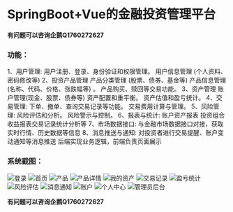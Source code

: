 # SpringBoot+Vue的金融投资管理平台

**有问题可以咨询企鹅Q1760272627** 

### 功能：
1、用户管理:
用户注册、登录、身份验证和权限管理。
用户信息管理 (个人资料、密码修改等)
2、投资产品管理
产品分类管理 (股票、债券、基金等)
产品信息管理 (名称、代码、价格、涨跌幅等) 。
产品购买、赎回等交易功能。
3、资产管理
账户管理(现金、股票、债券等)
资产配置和重平衡。
资产估值和盈亏统计。
4、交易管理:
下单、撤单、查询交易记录等功能。
交易费用计算与管理。
5、风险管理:
风险评估和分析。
风险警示与控制。
6、报表与统计:
账户资产报表
投资组合收益报表交易记录统计分析等
7、市场数据接口:
与金融市场数据接口对接，获取实时行情、历史数据等信息
8、消息推送与通知:
对投资者进行交易提醒、账户变动通知等消息推送
后端实现业务逻辑，前端负责页面展示

### 系统截图：
![登录](src/assets/image/image.png)
![首页](src/assets/image/image1.png)
![产品](src/assets/image/image2.png)
![产品详情](src/assets/image/image3.png)
![我的资产](src/assets/image/image4.png)
![交易记录](src/assets/image/image5.png)
![盈亏统计](src/assets/image/image23.png)
![风险评估](src/assets/image/image6.png)
![消息通知](src/assets/image/image7.png)
![账户](src/assets/image/image11.png)
![个人中心](src/assets/image/image12.png)
![管理员后台](src/assets/image/image55.png)

**有问题可以咨询企鹅Q1760272627** 